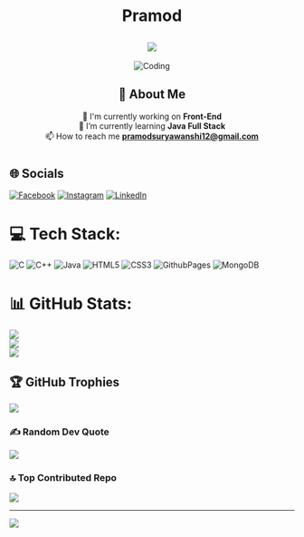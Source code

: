 <div align="center">
  <h1 align="center"> Pramod </h1>
  <h2><img src="https://readme-typing-svg.herokuapp.com/?font=Righteous&size=30&center=true&vCenter=true&duration=3000&lines=(Java+Full+Stack+Developer);" /></h2>
  <img src="https://devtechnosys.com/insights/wp-content/uploads/2021/07/full-stack-development.gif" alt="Coding" />
  <h2> 💫 About Me </h2>
  <p> 🔭 I'm currently working on <b>Front-End</b> <br/> 🌱 I’m currently learning <b>Java Full Stack</b> <br/> 📫 How to reach me <b><a href="mailto: pramodsuryawanshi12@gmail.com"> pramodsuryawanshi12@gmail.com </a></b></p> 
</div>

# <h2>🌐 Socials </h2>
[![Facebook](https://img.shields.io/badge/Facebook-%231877F2.svg?logo=Facebook&logoColor=white)](https://facebook.com/pramod.suryawanshi.376/) 
[![Instagram](https://img.shields.io/badge/Instagram-%23E4405F.svg?logo=Instagram&logoColor=white)](https://instagram.com/pramodh_2.0/) 
[![LinkedIn](https://img.shields.io/badge/LinkedIn-%230077B5.svg?logo=linkedin&logoColor=white)](https://linkedin.com/in/pramod-suryawanshi-483549170/) 

# 💻 Tech Stack:
![C](https://img.shields.io/badge/c-%2300599C.svg?style=for-the-badge&logo=c&logoColor=white) ![C++](https://img.shields.io/badge/c++-%2300599C.svg?style=for-the-badge&logo=c%2B%2B&logoColor=white) ![Java](https://img.shields.io/badge/java-%23ED8B00.svg?style=for-the-badge&logo=openjdk&logoColor=white) ![HTML5](https://img.shields.io/badge/html5-%23E34F26.svg?style=for-the-badge&logo=html5&logoColor=white) ![CSS3](https://img.shields.io/badge/css3-%231572B6.svg?style=for-the-badge&logo=css3&logoColor=white) ![GithubPages](https://img.shields.io/badge/github%20pages-121013?style=for-the-badge&logo=github&logoColor=white) ![MongoDB](https://img.shields.io/badge/MongoDB-%234ea94b.svg?style=for-the-badge&logo=mongodb&logoColor=white)
# 📊 GitHub Stats:
![](https://github-readme-stats.vercel.app/api?username=PramodSurywanshi&theme=dark&hide_border=false&include_all_commits=true&count_private=true)<br/>
![](https://github-readme-streak-stats.herokuapp.com/?user=PramodSurywanshi&theme=dark&hide_border=false)<br/>
![](https://github-readme-stats.vercel.app/api/top-langs/?username=PramodSurywanshi&theme=dark&hide_border=false&include_all_commits=true&count_private=true&layout=compact)

## 🏆 GitHub Trophies
![](https://github-profile-trophy.vercel.app/?username=PramodSurywanshi&theme=radical&no-frame=false&no-bg=false&margin-w=4)

### ✍️ Random Dev Quote
![](https://quotes-github-readme.vercel.app/api?type=horizontal&theme=radical)

### 🔝 Top Contributed Repo
![](https://github-contributor-stats.vercel.app/api?username=PramodSurywanshi&limit=5&theme=dark&combine_all_yearly_contributions=true)

---
[![](https://visitcount.itsvg.in/api?id=PramodSurywanshi&icon=0&color=0)](https://visitcount.itsvg.in)

<!-- Proudly created with GPRM ( https://gprm.itsvg.in ) -->
